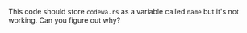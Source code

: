 This code should store `codewa.rs` as a variable called `name` but it's not working. Can you figure out why?